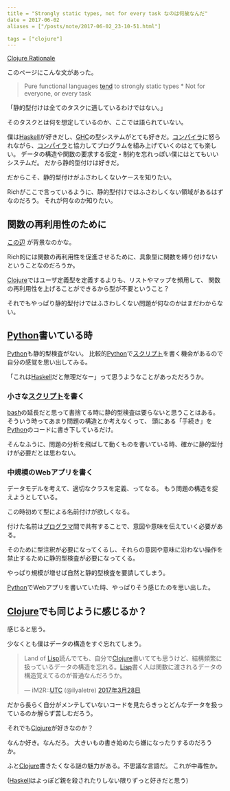 ```yaml
---
title = "Strongly static types, not for every task なのは何故なんだ"
date = 2017-06-02
aliases = ["/posts/note/2017-06-02_23-10-51.html"]

tags = ["clojure"]
---
```


[Clojure Rationale](https://clojure.org/about/rationale)

このページにこんな文があった。

> Pure functional languages [tend](http://d.hatena.ne.jp/keyword/tend) to strongly static types \* Not for everyone, or every task

「静的型付けは全てのタスクに適しているわけではない。」

そのタスクとは何を想定しているのか、ここでは語られていない。

僕は[Haskell](http://d.hatena.ne.jp/keyword/Haskell)が好きだし、[GHC](http://d.hatena.ne.jp/keyword/GHC)の型システムがとても好きだ。[コンパイラ](http://d.hatena.ne.jp/keyword/%A5%B3%A5%F3%A5%D1%A5%A4%A5%E9)に怒られながら、[コンパイラ](http://d.hatena.ne.jp/keyword/%A5%B3%A5%F3%A5%D1%A5%A4%A5%E9)と協力してプログラムを組み上げていくのはとても楽しい。 データの構造や関数の要求する仮定・制約を忘れっぽい僕にはとてもいいシステムだ。 だから静的型付けは好きだ。

だからこそ、静的型付けがふさわしくないケースを知りたい。

Richがここで言っているように、静的型付けではふさわしくない領域があるはずなのだろう。 それが何なのか知りたい。

## 関数の再利用性のために

[この辺](https://softwareengineering.stackexchange.com/questions/199217/what-did-rich-hickey-mean-when-he-said-all-that-specificity-of-interfaces-cla) が背景なのかな。

Rich的には関数の再利用性を促進させるために、具象型に関数を縛り付けないということなのだろうか。

[Clojure](http://d.hatena.ne.jp/keyword/Clojure)ではユーザ定義型を定義するよりも、リストやマップを頻用して、 関数の再利用性を上げることができるから型が不要ということ？

それでもやっぱり静的型付けではふさわしくない問題が何なのかはまだわからない。

## [Python](http://d.hatena.ne.jp/keyword/Python)書いている時

[Python](http://d.hatena.ne.jp/keyword/Python)も静的型検査がない。 比較的[Python](http://d.hatena.ne.jp/keyword/Python)で[スクリプト](http://d.hatena.ne.jp/keyword/%A5%B9%A5%AF%A5%EA%A5%D7%A5%C8)を書く機会があるので自分の感覚を思い出してみる。

「これは[Haskell](http://d.hatena.ne.jp/keyword/Haskell)だと無理だなー」って思うようなことがあっただろうか。

### 小さな[スクリプト](http://d.hatena.ne.jp/keyword/%A5%B9%A5%AF%A5%EA%A5%D7%A5%C8)を書く

[bash](http://d.hatena.ne.jp/keyword/bash)の延長だと思って書捨てる時に静的型検査は要らないと思うことはある。 そういう時ってあまり問題の構造とか考えなくって、 頭にある「手続き」を[Python](http://d.hatena.ne.jp/keyword/Python)のコードに書き下しているだけ。

そんなふうに、問題の分析を飛ばして動くものを書いている時、確かに静的型付けが必要だとは思わない。

### 中規模のWebアプリを書く

データモデルを考えて、適切なクラスを定義、ってなる。 もう問題の構造を捉えようとしている。

この時初めて型による名前付けが欲しくなる。

付けた名前は[プログラマ](http://d.hatena.ne.jp/keyword/%A5%D7%A5%ED%A5%B0%A5%E9%A5%DE)間で共有することで、意図や意味を伝えていく必要がある。

そのために型注釈が必要になってくるし、それらの意図や意味に沿わない操作を禁止するために静的型検査が必要になってくる。

やっぱり規模が増せば自然と静的型検査を要請してしまう。

[Python](http://d.hatena.ne.jp/keyword/Python)でWebアプリを書いていた時、やっぱりそう感じたのを思い出した。

## [Clojure](http://d.hatena.ne.jp/keyword/Clojure)でも同じように感じるか？

感じると思う。

少なくとも僕はデータの構造をすぐ忘れてしまう。

> Land of [Lisp](http://d.hatena.ne.jp/keyword/Lisp)読んでても、自分で[Clojure](http://d.hatena.ne.jp/keyword/Clojure)書いてても思うけど、結構頻繁に扱っているデータの構造を忘れる。[Lisp](http://d.hatena.ne.jp/keyword/Lisp)書く人は関数に渡されるデータの構造覚えてるのが普通なんだろうか。
> 
> — iM2R::[UTC](http://d.hatena.ne.jp/keyword/UTC) (@ilyaletre) [2017年3月28日](https://twitter.com/ilyaletre/status/846712870310064129)

<script async src="//platform.twitter.com/widgets.js" charset="utf-8"></script>

だから長らく自分がメンテしていないコードを見たらきっとどんなデータを扱っているのか解らず苦しむだろう。

それでも[Clojure](http://d.hatena.ne.jp/keyword/Clojure)が好きなのか？

なんか好き。なんだろ。 大きいもの書き始めたら嫌になったりするのだろうか。

ふと[Clojure](http://d.hatena.ne.jp/keyword/Clojure)書きたくなる謎の魅力がある。不思議な言語だ。 これが中毒性か。

([Haskell](http://d.hatena.ne.jp/keyword/Haskell)はよっぽど親を殺されたりしない限りずっと好きだと思う)

